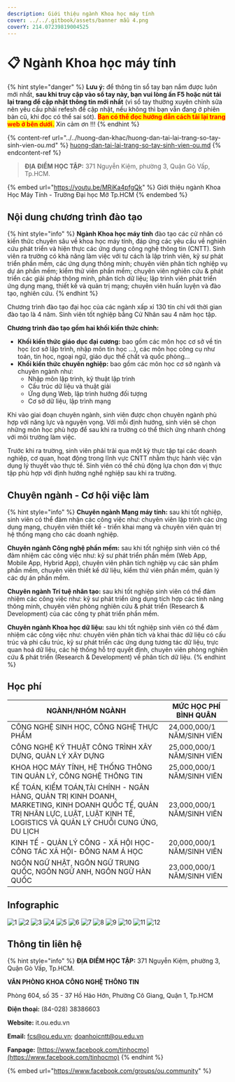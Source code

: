 ```yaml
---
description: Giới thiệu ngành Khoa học máy tính
cover: ../../.gitbook/assets/banner mẫu 4.png
coverY: 214.07239819004525
---
```


# 📋 Ngành Khoa học máy tính

{% hint style="danger" %}
**Lưu ý:** để thông tin sổ tay bạn nắm được luôn mới nhất, **sau khi truy cập vào sổ tay này, bạn vui lòng ấn F5 hoặc nút tải lại trang để cập nhật thông tin mới nhất** (vì sổ tay thường xuyên chỉnh sửa nên yêu cầu phải refesh để cập nhật, nếu không thì bạn vẫn đang ở phiên bản cũ, khi đọc có thể sai sót). <mark style="color:red;">**Bạn có thể đọc hướng dẫn cách tải lại trang web ở bên dưới.**</mark> Xin cảm ơn !!!
{% endhint %}

{% content-ref url="../../huong-dan-khac/huong-dan-tai-lai-trang-so-tay-sinh-vien-ou.md" %}
[huong-dan-tai-lai-trang-so-tay-sinh-vien-ou.md](../../huong-dan-khac/huong-dan-tai-lai-trang-so-tay-sinh-vien-ou.md)
{% endcontent-ref %}

> **ĐỊA ĐIỂM HỌC TẬP:** 371 Nguyễn Kiệm, phường 3, Quận Gò Vấp, Tp.HCM.

{% embed url="https://youtu.be/MRiKa4pfgQk" %}
Giới thiệu ngành Khoa Học Máy Tính - Trường Đại học Mở Tp.HCM
{% endembed %}

## Nội dung chương trình đào tạo

{% hint style="info" %}
**Ngành Khoa học máy tính** đào tạo các cử nhân có kiến thức chuyên sâu về khoa học máy tính, đáp ứng các yêu cầu về nghiên cứu phát triển và hiện thực các ứng dụng công nghệ thông tin (CNTT). Sinh viên ra trường có khả năng làm việc với tư cách là lập trình viên, kỹ sư phát triển phần mềm, các ứng dụng thông minh; chuyên viên phân tích nghiệp vụ dự án phần mềm; kiểm thử viên phần mềm; chuyên viên nghiên cứu & phát triển các giải pháp thông minh, phân tích dữ liệu; lập trình viên phát triển ứng dụng mạng, thiết kế và quản trị mạng; chuyên viên huấn luyện và đào tạo, nghiên cứu.
{% endhint %}

Chương trình đào tạo đại học của các ngành xấp xỉ 130 tín chỉ với thời gian đào tạo là 4 năm. Sinh viên tốt nghiệp bằng Cử Nhân sau 4 năm học tập.

**Chương trình đào tạo gồm hai khối kiến thức chính:**

* **Khối kiến thức giáo dục đại cương:** bao gồm các môn học cơ sở về tin học (cơ sở lập trình, nhập môn tin học …), các môn học công cụ như toán, tin học, ngoại ngữ, giáo dục thể chất và quốc phòng…
* **Khối kiến thức chuyên nghiệp:** bao gồm các môn học cơ sở ngành và chuyên ngành như:
  * Nhập môn lập trình, kỹ thuật lập trình
  * Cấu trúc dữ liệu và thuật giải
  * Ứng dụng Web, lập trình hướng đối tượng
  * Cơ sở dữ liệu, lập trình mạng

Khi vào giai đoạn chuyên ngành, sinh viên được chọn chuyên ngành phù hợp với năng lực và nguyện vọng. Với mỗi định hướng, sinh viên sẽ chọn những môn học phù hợp để sau khi ra trường có thể thích ứng nhanh chóng với môi trường làm việc.

Trước khi ra trường, sinh viên phải trải qua một kỳ thực tập tại các doanh nghiệp, cơ quan, hoạt động trong lĩnh vực CNTT nhằm thực hành việc vận dụng lý thuyết vào thực tế. Sinh viên có thể chủ động lựa chọn đơn vị thực tập phù hợp với định hướng nghề nghiệp sau khi ra trường.

## Chuyên ngành - Cơ hội việc làm

{% hint style="info" %}
**Chuyên ngành Mạng máy tính:** sau khi tốt nghiệp, sinh viên có thể đảm nhận các công việc như: chuyên viên lập trình các ứng dụng mạng, chuyên viên thiết kế - triển khai mạng và chuyên viên quản trị hệ thống mạng cho các doanh nghiệp.

**Chuyên ngành Công nghệ phần mềm:** sau khi tốt nghiệp sinh viên có thể đảm nhiệm các công việc như: kỹ sư phát triển phần mềm (Web App, Mobile App, Hybrid App), chuyên viên phân tích nghiệp vụ các sản phẩm phần mềm, chuyên viên thiết kế dữ liệu, kiểm thử viên phần mềm, quản lý các dự án phần mềm.

**Chuyên ngành Trí tuệ nhân tạo:** sau khi tốt nghiệp sinh viên có thể đảm nhiệm các công việc như: kỹ sư phát triển ứng dụng tích hợp các tính năng thông minh, chuyên viên phòng nghiên cứu & phát triển (Research & Development) của các công ty phát triển phần mềm.

**Chuyên ngành Khoa học dữ liệu:** sau khi tốt nghiệp sinh viên có thể đảm nhiệm các công việc như: chuyên viên phân tích và khai thác dữ liệu có cấu trúc và phi cấu trúc, kỹ sư phát triển các ứng dụng tương tác dữ liệu, trực quan hoá dữ liệu, các hệ thống hỗ trợ quyết định, chuyên viên phòng nghiên cứu & phát triển (Research & Development) về phân tích dữ liệu.
{% endhint %}

## Học phí

| NGÀNH/NHÓM NGÀNH                                                                                                                                                                  | MỨC HỌC PHÍ BÌNH QUÂN      |
| --------------------------------------------------------------------------------------------------------------------------------------------------------------------------------- | -------------------------- |
| CÔNG NGHỆ SINH HỌC, CÔNG NGHỆ THỰC PHẨM                                                                                                                                           | 24,000,000/1 NĂM/SINH VIÊN |
| CÔNG NGHỆ KỸ THUẬT CÔNG TRÌNH XÂY DỰNG, QUẢN LÝ XÂY DỰNG                                                                                                                          | 25,000,000/1 NĂM/SINH VIÊN |
| KHOA HỌC MÁY TÍNH, HỆ THỐNG THÔNG TIN QUẢN LÝ, CÔNG NGHỆ THÔNG TIN                                                                                                                | 25,000,000/1 NĂM/SINH VIÊN |
| KẾ TOÁN, KIỂM TOÁN,TÀI CHÍNH - NGÂN HÀNG, QUẢN TRỊ KINH DOANH, MARKETING, KINH DOANH QUỐC TẾ, QUẢN TRỊ NHÂN LỰC, LUẬT, LUẬT KINH TẾ, LOGISTICS VÀ QUẢN LÝ CHUỖI CUNG ỨNG, DU LỊCH | 23,000,000/1 NĂM/SINH VIÊN |
| KINH TẾ - QUẢN LÝ CÔNG - XÃ HỘI HỌC- CÔNG TÁC XÃ HỘI- ĐÔNG NAM Á HỌC                                                                                                              | 20,000,000/1 NĂM/SINH VIÊN |
| NGÔN NGỮ NHẬT, NGÔN NGỮ TRUNG QUỐC, NGÔN NGỮ ANH, NGÔN NGỮ HÀN QUỐC                                                                                                               | 23,000,000/1 NĂM/SINH VIÊN |

## Infographic

![1](<../../.gitbook/assets/1 - tiêu đề (3) (1).png>) ![2](<../../.gitbook/assets/3 - ngành - chuyên ngành.png>) ![3](<../../.gitbook/assets/4 - ngành - chuyên ngành.png>) ![4](<../../.gitbook/assets/5 - ngành - chuyên ngành.png>) ![5](<../../.gitbook/assets/6 - ngành - chuyên ngành (2).png>) ![6](<../../.gitbook/assets/7 - ngành - chuyên ngành (2).png>) ![7](<../../.gitbook/assets/8 - tỷ lệ việc làm (2).png>) ![8](<../../.gitbook/assets/9 - nd ctdt (1).png>) ![9](<../../.gitbook/assets/10 - nd ctdt (1).png>) ![10](<../../.gitbook/assets/11 - nd ctdt (3).png>) ![11](<../../.gitbook/assets/13 - HỌC PHÍ.png>) ![12](<../../.gitbook/assets/14 - HỌC PHÍ.png>)

## Thông tin liên hệ

{% hint style="info" %}
**ĐỊA ĐIỂM HỌC TẬP:** 371 Nguyễn Kiệm, phường 3, Quận Gò Vấp, Tp.HCM.

**VĂN PHÒNG KHOA CÔNG NGHỆ THÔNG TIN**

Phòng 604, số 35 - 37 Hồ Hảo Hớn, Phường Cô Giang, Quận 1, Tp.HCM

**Điện thoại:** (84-028) 38386603

**Website:** it.ou.edu.vn

**Email:** fcs@ou.edu.vn; doanhoicntt@ou.edu.vn

**Fanpage:** [https://www.facebook.com/tinhocmo](https://www.facebook.com/tinhocmo)
{% endhint %}

{% embed url="https://www.facebook.com/groups/ou.community" %}
